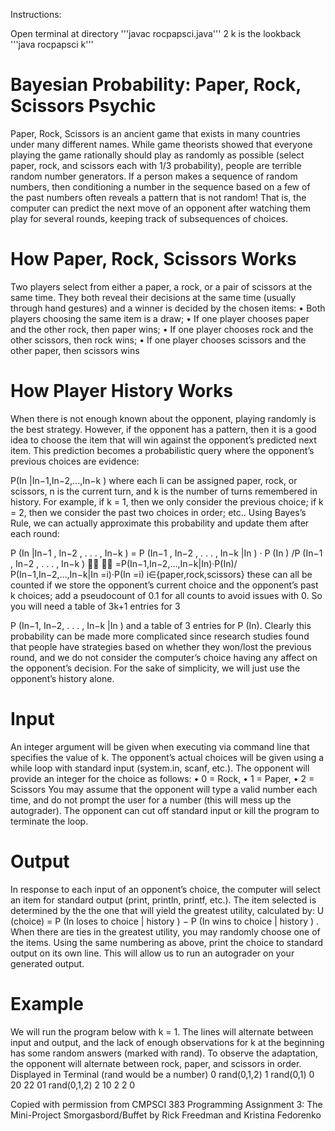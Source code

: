 Instructions:

Open terminal at directory
'''javac rocpapsci.java'''
2
k is the lookback
'''java rocpapsci k'''

# Bayesian Probability: Paper, Rock, Scissors Psychic
Paper, Rock, Scissors is an ancient game that exists in many countries under many different names. While game theorists showed that everyone playing the game rationally should play as randomly as possible (select paper, rock, and scissors each with 1/3 probability), people are terrible random number generators. If a person makes a sequence of random numbers, then conditioning a number in the sequence based on a few of the past numbers often reveals a pattern that is not random! That is, the computer can predict the next move of an opponent after watching them play for several rounds, keeping track of subsequences of choices.

# How Paper, Rock, Scissors Works
Two players select from either a paper, a rock, or a pair of scissors at the same time. They both reveal their decisions at the same time (usually through hand gestures) and a winner is decided by the chosen items:
• Both players choosing the same item is a draw;
• If one player chooses paper and the other rock, then paper wins;
• If one player chooses rock and the other scissors, then rock wins;
• If one player chooses scissors and the other paper, then scissors wins

# How Player History Works
When there is not enough known about the opponent, playing randomly is the best strategy. However, if the opponent has a pattern, then it is a good idea to choose the item that will win against the opponent’s predicted next item. This prediction becomes a probabilistic query where the opponent’s previous choices are evidence:

P(In |In−1,In−2,...,In−k )
where each Ii can be assigned paper, rock, or scissors, n is the current turn, and k is the number of turns remembered in history. For example, if k = 1, then we only consider the previous choice; if k = 2, then we consider the past two choices in order; etc.. Using Bayes’s Rule, we can actually approximate this probability and update them after each round:

P (In |In−1 , In−2 , . . . , In−k ) = P (In−1 , In−2 , . . . , In−k |In ) · P (In ) /P (In−1 , In−2 , . . . , In−k ) 
 =P(In−1,In−2,...,In−k|In)·P(In)/   P(In−1,In−2,...,In−k|In =i)·P(In =i)
i∈{paper,rock,scissors}
these can all be counted if we store the opponent’s current choice and the opponent’s past k choices; add
a pseudocount of 0.1 for all counts to avoid issues with 0. So you will need a table of 3k+1 entries for 3


P (In−1, In−2, . . . , In−k |In ) and a table of 3 entries for P (In). Clearly this probability can be made more complicated since research studies found that people have strategies based on whether they won/lost the previous round, and we do not consider the computer’s choice having any affect on the opponent’s decision. For the sake of simplicity, we will just use the opponent’s history alone.

# Input
An integer argument will be given when executing via command line that specifies the value of k. The opponent’s actual choices will be given using a while loop with standard input (system.in, scanf, etc.). The opponent will provide an integer for the choice as follows:
• 0 = Rock,
• 1 = Paper, • 2 = Scissors
You may assume that the opponent will type a valid number each time, and do not prompt the user for a number (this will mess up the autograder). The opponent can cut off standard input or kill the program to terminate the loop.

# Output
In response to each input of an opponent’s choice, the computer will select an item for standard output (print, println, printf, etc.). The item selected is determined by the the one that will yield the greatest utility, calculated by:
U (choice) = P (In loses to choice | history ) − P (In wins to choice | history )
. When there are ties in the greatest utility, you may randomly choose one of the items. Using the same numbering as above, print the choice to standard output on its own line. This will allow us to run an autograder on your generated output.

# Example
We will run the program below with k = 1. The lines will alternate between input and output, and the lack of enough observations for k at the beginning has some random answers (marked with rand). To observe the adaptation, the opponent will alternate between rock, paper, and scissors in order.
Displayed in Terminal (rand would be a number)
0
rand(0,1,2)
1
rand(0,1) 0 20 22 01 rand(0,1,2) 2 10 2
2
0

Copied with permission from CMPSCI 383 Programming Assignment 3: The Mini-Project Smorgasbord/Buffet by Rick Freedman and Kristina Fedorenko
